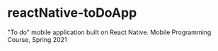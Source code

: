 # reactNative-toDoApp
"To do" mobile application built on React Native. Mobile Programming Course, Spring 2021
